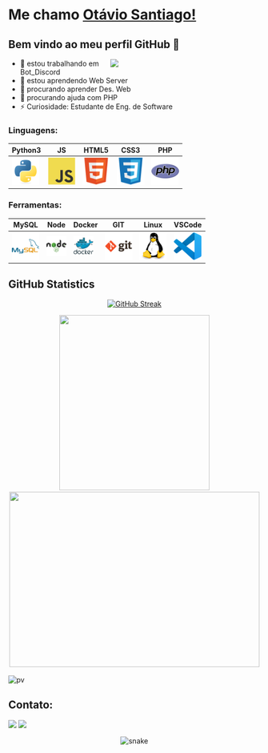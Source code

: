 # Me chamo <a href='https://tavihh.github.io/Tavihh'>Otávio Santiago!</a> 
## Bem vindo ao meu perfil GitHub 👋

<img align="right" width="300" src="https://media.tenor.com/pT_eK7L76OEAAAAC/coding-computer-coding.gif" />

- 🔭 estou trabalhando em Bot_Discord
- 🌱 estou aprendendo Web Server
- 👯 procurando aprender Des. Web
- 🤔 procurando ajuda com PHP
- ⚡ Curiosidade: Estudante de Eng. de Software

### Linguagens:
| Python3 | JS | HTML5 | CSS3 | PHP |
|---------|----| ------|------|-----|
|  <img src="https://github.com/devicons/devicon/blob/master/icons/python/python-original.svg" title="Python"  alt="Python" width="55" height="55"/> |  <img src="https://github.com/devicons/devicon/blob/master/icons/javascript/javascript-original.svg" title="JavaScript" alt="JavaScript" width="55" height="55"/> | <img src="https://github.com/devicons/devicon/blob/master/icons/html5/html5-original.svg" title="HTML5" alt="HTML5" width="55" heigth="55"/> | <img src="https://github.com/devicons/devicon/blob/master/icons/css3/css3-original.svg" title="CSS3" alt="CSS3" width="55" heigth="55"/> | <img src='https://github.com/devicons/devicon/blob/master/icons/php/php-original.svg' title="PHP" alt="PHP" width="55" heigth="55" /> |

### Ferramentas:
| MySQL | Node | Docker | GIT | Linux | VSCode |
|-------|------|--------|-----|-------|--------|
| <img src="https://github.com/devicons/devicon/blob/master/icons/mysql/mysql-original-wordmark.svg" title="MySQL" alt="MySQL" width="55" height="55"/> | <img src="https://raw.githubusercontent.com/devicons/devicon/master/icons/nodejs/nodejs-original-wordmark.svg" alt="Node.js" width="40" height="40"/> | <img src="https://raw.githubusercontent.com/devicons/devicon/master/icons/docker/docker-original-wordmark.svg" alt="Docker" width="40" height="40"/> | <img src="https://github.com/devicons/devicon/blob/master/icons/git/git-original-wordmark.svg" title="Git" alt="Git" width="55" height="55"/> |<img src="https://github.com/devicons/devicon/blob/master/icons/linux/linux-original.svg" title="Linux" alt="Linux" width="55" height="55"/> | <img src="https://github.com/devicons/devicon/blob/master/icons/vscode/vscode-original.svg" alt="VSCode" width="55" height="55"/> |

## **GitHub Statistics**
<div align="center">
    <a href="https://git.io/streak-stats"><img src="https://streak-stats.demolab.com? 
   user=Tavihh&theme=blueberry&hide_border=true&locale=pt_BR&mode=weekly" alt="GitHub Streak" /></a>
</div>

<p align="center">
  <img width="300" height="350" src="https://github-readme-stats.vercel.app/api/top-langs/?username=Tavihh&theme=vision-friendly-dark&hide_langs_below=1">
  <img width="500" height="350" src="https://github-readme-stats.vercel.app/api?username=Tavihh&show_icons=true&theme=vision-friendly-dark">
</p>



![pv](https://pageview.vercel.app/?github_user=Tavihh)

## Contato:
<div>
<a target="_blank" href="https://www.instagram.com/tavihh/"><img loading="lazy" src="https://img.shields.io/badge/-Instagram-%23E4405F?style=for-the-badge&logo=instagram&logoColor=white" target="_blank"></a>
<a target="_blank" href="https://www.linkedin.com/in/otavio-santiago"><img loading="lazy" src="https://img.shields.io/badge/-LinkedIn-%230077B5?style=for-the-badge&logo=linkedin&logoColor=white" target="_blank"></a>   
</div>

<p align="center">
 <img width="1000" src="github-snake.svg" alt="snake"/>
</p>

